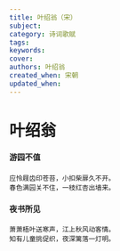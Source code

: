 ```yaml
---
title: 叶绍翁（宋）
subject: 
category: 诗词歌赋
tags: 
keywords: 
cover: 
authors: 叶绍翁
created_when: 宋朝
updated_when: 
---
```


# 叶绍翁

#### 游园不值

```
应怜屐齿印苍苔，小扣柴扉久不开。
春色满园关不住，一枝红杏出墙来。
```

#### 夜书所见

```
萧萧梧叶送寒声，江上秋风动客情。
知有儿童挑促织，夜深篱落一灯明。
```
